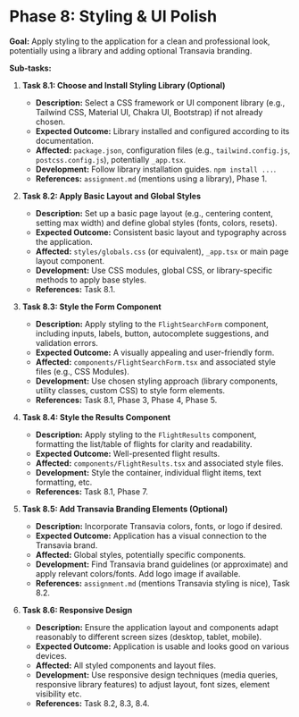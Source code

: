 # Phase 8: Styling & UI Polish

**Goal:** Apply styling to the application for a clean and professional look, potentially using a library and adding optional Transavia branding.

**Sub-tasks:**

1.  **Task 8.1: Choose and Install Styling Library (Optional)**

    - **Description:** Select a CSS framework or UI component library (e.g., Tailwind CSS, Material UI, Chakra UI, Bootstrap) if not already chosen.
    - **Expected Outcome:** Library installed and configured according to its documentation.
    - **Affected:** `package.json`, configuration files (e.g., `tailwind.config.js`, `postcss.config.js`), potentially `_app.tsx`.
    - **Development:** Follow library installation guides. `npm install ...`.
    - **References:** `assignment.md` (mentions using a library), Phase 1.

2.  **Task 8.2: Apply Basic Layout and Global Styles**

    - **Description:** Set up a basic page layout (e.g., centering content, setting max width) and define global styles (fonts, colors, resets).
    - **Expected Outcome:** Consistent basic layout and typography across the application.
    - **Affected:** `styles/globals.css` (or equivalent), `_app.tsx` or main page layout component.
    - **Development:** Use CSS modules, global CSS, or library-specific methods to apply base styles.
    - **References:** Task 8.1.

3.  **Task 8.3: Style the Form Component**

    - **Description:** Apply styling to the `FlightSearchForm` component, including inputs, labels, button, autocomplete suggestions, and validation errors.
    - **Expected Outcome:** A visually appealing and user-friendly form.
    - **Affected:** `components/FlightSearchForm.tsx` and associated style files (e.g., CSS Modules).
    - **Development:** Use chosen styling approach (library components, utility classes, custom CSS) to style form elements.
    - **References:** Task 8.1, Phase 3, Phase 4, Phase 5.

4.  **Task 8.4: Style the Results Component**

    - **Description:** Apply styling to the `FlightResults` component, formatting the list/table of flights for clarity and readability.
    - **Expected Outcome:** Well-presented flight results.
    - **Affected:** `components/FlightResults.tsx` and associated style files.
    - **Development:** Style the container, individual flight items, text formatting, etc.
    - **References:** Task 8.1, Phase 7.

5.  **Task 8.5: Add Transavia Branding Elements (Optional)**

    - **Description:** Incorporate Transavia colors, fonts, or logo if desired.
    - **Expected Outcome:** Application has a visual connection to the Transavia brand.
    - **Affected:** Global styles, potentially specific components.
    - **Development:** Find Transavia brand guidelines (or approximate) and apply relevant colors/fonts. Add logo image if available.
    - **References:** `assignment.md` (mentions Transavia styling is nice), Task 8.2.

6.  **Task 8.6: Responsive Design**
    - **Description:** Ensure the application layout and components adapt reasonably to different screen sizes (desktop, tablet, mobile).
    - **Expected Outcome:** Application is usable and looks good on various devices.
    - **Affected:** All styled components and layout files.
    - **Development:** Use responsive design techniques (media queries, responsive library features) to adjust layout, font sizes, element visibility etc.
    - **References:** Task 8.2, 8.3, 8.4.
